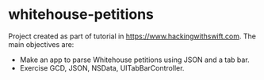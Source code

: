 # whitehouse-petitions

Project created as part of tutorial in https://www.hackingwithswift.com. The main objectives are:

 - Make an app to parse Whitehouse petitions using JSON and a tab bar.
 - Exercise GCD, JSON, NSData, UITabBarController.
